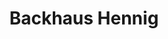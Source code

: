 ---
title: "Backhaus Hennig"
url: /eilenburg/backhaus-hennig-an-der-schondorfer-mark/
shop: Bäckerei
---